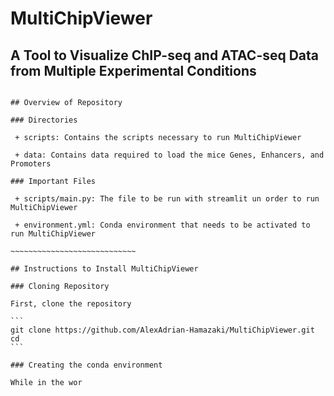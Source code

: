 # MultiChipViewer
## A Tool to Visualize ChIP-seq and ATAC-seq Data from Multiple Experimental Conditions

~~~~~~~~~~~~~~~~~~~~~~~~~~~~~

## Overview of Repository

### Directories

 + scripts: Contains the scripts necessary to run MultiChipViewer
 
 + data: Contains data required to load the mice Genes, Enhancers, and Promoters
 
### Important Files

 + scripts/main.py: The file to be run with streamlit un order to run MultiChipViewer
 
 + environment.yml: Conda environment that needs to be activated to run MultiChipViewer
 
~~~~~~~~~~~~~~~~~~~~~~~~~~~~
 
## Instructions to Install MultiChipViewer
 
### Cloning Repository
 
First, clone the repository
 
```
git clone https://github.com/AlexAdrian-Hamazaki/MultiChipViewer.git
cd 
```
 
### Creating the conda environment

While in the wor
